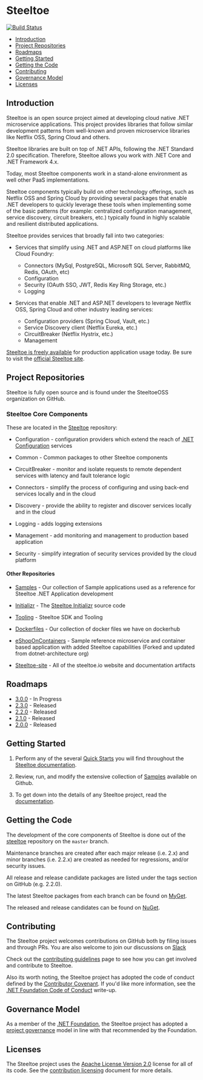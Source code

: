 # Steeltoe

[![Build Status](https://dev.azure.com/SteeltoeOSS/Steeltoe/_apis/build/status/SteeltoeOSS.steeltoe?branchName=master)](https://dev.azure.com/SteeltoeOSS/Steeltoe/_build/latest?definitionId=4&branchName=master)

* [Introduction](#introduction)
* [Project Repositories](#project-repositories)
* [Roadmaps](#roadmaps)
* [Getting Started](#getting-started)
* [Getting the Code](#getting-the-code)
* [Contributing](#contributing)
* [Governance Model](#governance-model)
* [Licenses](#licenses)

## Introduction

Steeltoe is an open source project aimed at developing cloud native .NET microservice applications.  This project provides libraries that follow similar development patterns from well-known and proven microservice libraries like Netflix OSS, Spring Cloud and others.

Steeltoe libraries are built on top of .NET APIs, following the .NET Standard 2.0 specification. Therefore, Steeltoe allows you work with .NET Core and .NET Framework 4.x.

Today, most Steeltoe components work in a stand-alone environment as well other PaaS implementations.

Steeltoe components typically build on other technology offerings, such as Netflix OSS and Spring Cloud by providing several packages that enable .NET developers to quickly leverage these tools when implementing some of the basic patterns (for example: centralized configuration management, service discovery, circuit breakers, etc.) typically found in highly scalable and resilient distributed applications.

Steeltoe provides services that broadly fall into two categories:

* Services that simplify using .NET and ASP.NET on cloud platforms like Cloud Foundry:
  * Connectors (MySql, PostgreSQL, Microsoft SQL Server, RabbitMQ, Redis, OAuth, etc)
  * Configuration
  * Security (OAuth SSO, JWT, Redis Key Ring Storage, etc.)
  * Logging

* Services that enable .NET and ASP.NET developers to leverage Netflix OSS, Spring Cloud and other industry leading services:
  * Configuration providers (Spring Cloud, Vault, etc.)
  * Service Discovery client (Netflix Eureka, etc.)
  * CircuitBreaker (Netflix Hystrix, etc.)
  * Management

[Steeltoe is freely available](https://www.nuget.org/packages?q=steeltoe) for production application usage today. Be sure to visit the [official Steeltoe site](https://steeltoe.io/).

## Project Repositories

Steeltoe is fully open source and is found under the SteeltoeOSS organization on GitHub.

### Steeltoe Core Components

These are located in the [Steeltoe](https://github.com/SteeltoeOSS/steeltoe) repository:

* Configuration - configuration providers which extend the reach of [.NET Configuration](https://github.com/aspnet/Configuration) services

* Common - Common packages to other Steeltoe components

* CircuitBreaker - monitor and isolate requests to remote dependent services with latency and fault tolerance logic

* Connectors - simplify the process of configuring and using back-end services locally and in the cloud

* Discovery - provide the ability to register and discover services locally and in the cloud

* Logging - adds logging extensions

* Management - add monitoring and management to production based application

* Security - simplify integration of security services provided by the cloud platform

#### Other Repositories
* [Samples](https://github.com/SteeltoeOSS/Samples) - Our collection of Sample applications used as a reference for Steeltoe .NET Application development

* [Initializr](https://github.com/SteeltoeOSS/initializr) - The [Steeltoe Initializr](https://start.steeltoe.io) source code 

* [Tooling](https://github.com/SteeltoeOSS/Tooling) - Steeltoe SDK and Tooling

* [Dockerfiles](https://github.com/SteeltoeOSS/Dockerfiles) - Our collection of docker files we have on dockerhub

* [eShopOnContainers](https://github.com/SteeltoeOSS/eShopOnContainers) - Sample reference microservice and container based application with added Steeltoe capabilities (Forked and updated from dotnet-architecture org)

* [Steeltoe-site](https://github.com/SteeltoeOSS/steeltoe-site) - All of the steeltoe.io website and documentation artifacts

## Roadmaps

* [3.0.0](roadmaps/3.0.0.md) - In Progress
* [2.3.0](roadmaps/2.3.0.md) - Released
* [2.2.0](roadmaps/2.2.0.md) - Released
* [2.1.0](roadmaps/2.1.0.md) - Released
* [2.0.0](roadmaps/2.0.0.md) - Released

## Getting Started

1. Perform any of the several [Quick Starts](https://steeltoe.io/docs/steeltoe-configuration/#1-1-quick-start) you will find throughout the [Steeltoe documentation](https://steeltoe.io/docs/).

1. Review, run, and modify the extensive collection of [Samples](https://github.com/SteeltoeOSS/Samples) available on Github.

1. To get down into the details of any Steeltoe project, read the [documentation](https://steeltoe.io/docs/).

## Getting the Code

The development of the core components of Steeltoe is done out of the [steeltoe](/) repository on the `master` branch.

Maintenance branches are created after each major release (i.e. 2.x) and minor branches (i.e. 2.2.x) are created as needed for regressions, and/or security issues.

All release and release candidate packages are listed under the tags section on GitHub (e.g. 2.2.0).

The latest Steeltoe packages from each branch can be found on [MyGet](https://www.myget.org/).

The released and release candidates can be found on [NuGet](https://www.nuget.org/).

## Contributing

The Steeltoe project welcomes contributions on GitHub both by filing issues and through PRs. You are also welcome to join our discussions on [Slack](https://slack.steeltoe.io/)

Check out the [contributing guidelines](https://github.com/SteeltoeOSS/.github/blob/master/CONTRIBUTING.md) page to see how you can get involved and contribute to Steeltoe.

Also its worth noting, the Steeltoe project has adopted the code of conduct defined by the [Contributor Covenant](https://contributor-covenant.org/).
If you'd like more information, see the [.NET Foundation Code of Conduct](https://www.dotnetfoundation.org/code-of-conduct) write-up.

## Governance Model

As a member of the [.NET Foundation](https://dotnetfoundation.org/), the Steeltoe project has adopted a [project governance](https://github.com/dotnet/home/blob/master/governance/project-governance.md) model in line with that recommended by the Foundation.

## Licenses

The Steeltoe project uses the [Apache License Version 2.0](https://github.com/SteeltoeOSS/.github/blob/master/LICENSE.md) license for all of its code.  See the [contribution licensing](https://github.com/SteeltoeOSS/.github/blob/master/contributing-docs/contributing-license.md) document for more details.

